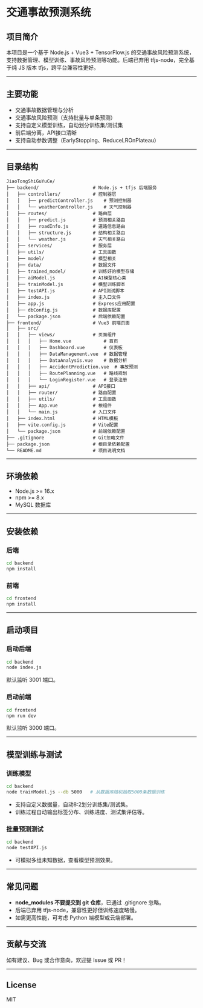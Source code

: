 # 交通事故预测系统

## 项目简介
本项目是一个基于 Node.js + Vue3 + TensorFlow.js 的交通事故风险预测系统，支持数据管理、模型训练、事故风险预测等功能。后端已弃用 tfjs-node，完全基于纯 JS 版本 tfjs，跨平台兼容性更好。

---

## 主要功能
- 交通事故数据管理与分析
- 交通事故风险预测（支持批量与单条预测）
- 支持自定义模型训练，自动划分训练集/测试集
- 前后端分离，API接口清晰
- 支持自动参数调整（EarlyStopping、ReduceLROnPlateau）

---

## 目录结构
```
JiaoTongShiGuYuCe/
├── backend/                    # Node.js + tfjs 后端服务
│   ├── controllers/            # 控制器层
│   │   ├── predictController.js    # 预测控制器
│   │   └── weatherController.js    # 天气控制器
│   ├── routes/                 # 路由层
│   │   ├── predict.js          # 预测相关路由
│   │   ├── roadInfo.js         # 道路信息路由
│   │   ├── structure.js        # 结构相关路由
│   │   └── weather.js          # 天气相关路由
│   ├── services/               # 服务层
│   ├── utils/                  # 工具函数
│   ├── model/                  # 模型相关
│   ├── data/                   # 数据文件
│   ├── trained_model/          # 训练好的模型存储
│   ├── aiModel.js              # AI模型核心类
│   ├── trainModel.js           # 模型训练脚本
│   ├── testAPI.js              # API测试脚本
│   ├── index.js                # 主入口文件
│   ├── app.js                  # Express应用配置
│   ├── dbConfig.js             # 数据库配置
│   └── package.json            # 后端依赖配置
├── frontend/                   # Vue3 前端页面
│   ├── src/
│   │   ├── views/              # 页面组件
│   │   │   ├── Home.vue            # 首页
│   │   │   ├── Dashboard.vue       # 仪表板
│   │   │   ├── DataManagement.vue  # 数据管理
│   │   │   ├── DataAnalysis.vue    # 数据分析
│   │   │   ├── AccidentPrediction.vue  # 事故预测
│   │   │   ├── RoutePlanning.vue   # 路线规划
│   │   │   └── LoginRegister.vue   # 登录注册
│   │   ├── api/                # API接口
│   │   ├── router/             # 路由配置
│   │   ├── utils/              # 工具函数
│   │   ├── App.vue             # 根组件
│   │   └── main.js             # 入口文件
│   ├── index.html              # HTML模板
│   ├── vite.config.js          # Vite配置
│   └── package.json            # 前端依赖配置
├── .gitignore                  # Git忽略文件
├── package.json                # 根目录依赖配置
└── README.md                   # 项目说明文档
```

---

## 环境依赖
- Node.js >= 16.x
- npm >= 8.x
- MySQL 数据库

---

## 安装依赖
### 后端
```bash
cd backend
npm install
```

### 前端
```bash
cd frontend
npm install
```

---

## 启动项目
### 启动后端
```bash
cd backend
node index.js
```
默认监听 3001 端口。

### 启动前端
```bash
cd frontend
npm run dev
```
默认监听 3000 端口。

---

## 模型训练与测试
### 训练模型
```bash
cd backend
node trainModel.js --db 5000   # 从数据库随机抽取5000条数据训练
```
- 支持自定义数据量，自动8:2划分训练集/测试集。
- 训练过程自动输出标签分布、训练进度、测试集评估等。

### 批量预测测试
```bash
cd backend
node testAPI.js
```
- 可模拟多组未知数据，查看模型预测效果。

---

## 常见问题
- **node_modules 不要提交到 git 仓库**，已通过 .gitignore 忽略。
- 后端已弃用 tfjs-node，兼容性更好但训练速度略慢。
- 如需更高性能，可考虑 Python 端模型或云端部署。

---

## 贡献与交流
如有建议、Bug 或合作意向，欢迎提 Issue 或 PR！

---

## License
MIT 
